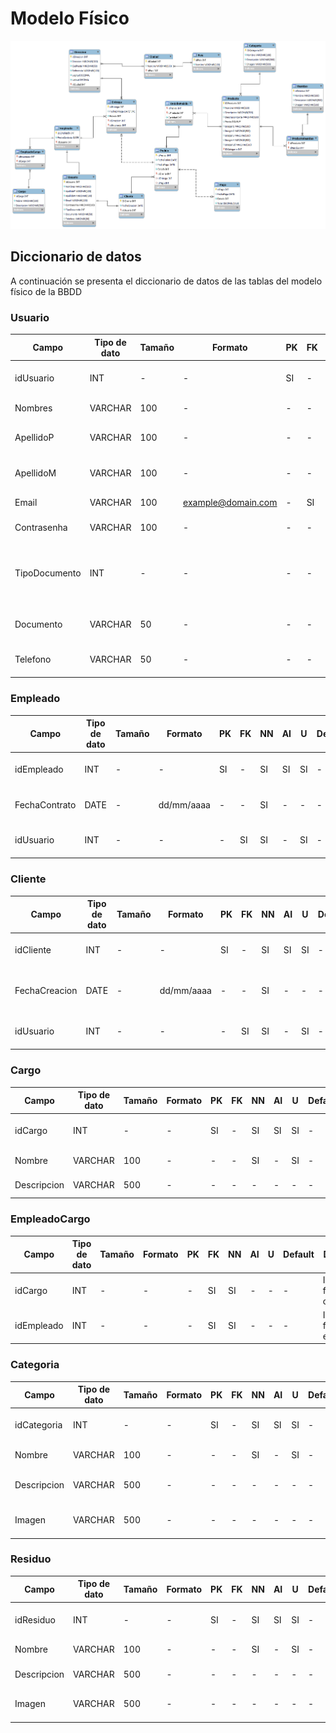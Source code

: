 # Modelo Físico
![Modelo Fisico](./ModeloFisico.png)

## Diccionario de datos
A continuación se presenta el diccionario de datos de las tablas del modelo físico de la BBDD

### Usuario
| Campo | Tipo de dato | Tamaño | Formato | PK | FK | NN | AI | U | Default | Descripción |
| ----- | ------------ | ------ | ------- | --- | --- | --- | --- | --- | ------- | ----------- |
| idUsuario | INT | - | - | SI | - | SI | SI | SI | - | Identificador primario del usuario |
| Nombres | VARCHAR | 100 | - | - | - | SI | - | - | - | Nombres del usuario |
| ApellidoP | VARCHAR | 100 | - | - | - | SI | - | - | - | Apellido paterno del usuario |
| ApellidoM | VARCHAR | 100 | - | - | - | SI | - | - | - | Apellido materno del usuario |
| Email | VARCHAR | 100 | example@domain.com | - | SI | - | - | SI | - | Email del usuario |
| Contrasenha | VARCHAR | 100 | - | - | - | SI | - | - | - | Contraseña del usuario |
| TipoDocumento | INT | - | - | - | - | SI | - | - | 1 | Tipo de documento: (1 - DNI) / (2 - Carnet de extranjería) |
| Documento | VARCHAR | 50 | - | - | - | SI | - | SI | - | Nº de documento del usuario |
| Telefono | VARCHAR | 50 | - | - | - | SI | - | SI | - | Nº de teléfono del usuario |

### Empleado
| Campo | Tipo de dato | Tamaño | Formato | PK | FK | NN | AI | U | Default | Descripción |
| ----- | ------------ | ------ | ------- | --- | --- | --- | --- | --- | ------- | ----------- |
| idEmpleado | INT | - | - | SI | - | SI | SI | SI | - | Identificador primario del empleado |
| FechaContrato | DATE | - | dd/mm/aaaa | - | - | SI | - | - | - | Fecha de contrato del empleado |
| idUsuario | INT | - | - | - | SI | SI | - | SI | - | Identificador primario del usuario |

### Cliente
| Campo | Tipo de dato | Tamaño | Formato | PK | FK | NN | AI | U | Default | Descripción |
| ----- | ------------ | ------ | ------- | --- | --- | --- | --- | --- | ------- | ----------- |
| idCliente | INT | - | - | SI | - | SI | SI | SI | - | Identificador primario del cliente |
| FechaCreacion | DATE | - | dd/mm/aaaa | - | - | SI | - | - | - | Fecha de creación del usuario del cliente |
| idUsuario | INT | - | - | - | SI | SI | - | SI | - | Identificador primario del usuario |

### Cargo
| Campo | Tipo de dato | Tamaño | Formato | PK | FK | NN | AI | U | Default | Descripción |
| ----- | ------------ | ------ | ------- | --- | --- | --- | --- | --- | ------- | ----------- |
| idCargo | INT | - | - | SI | - | SI | SI | SI | - | Identificador primario del cargo |
| Nombre | VARCHAR | 100 | - | - | - | SI | - | SI | - | Nombre del cargo |
| Descripcion | VARCHAR | 500 | - | - | - | - | - | - | - | Descipción del cargo |

### EmpleadoCargo
| Campo | Tipo de dato | Tamaño | Formato | PK | FK | NN | AI | U | Default | Descripción |
| ----- | ------------ | ------ | ------- | --- | --- | --- | --- | --- | ------- | ----------- |
| idCargo | INT | - | - | - | SI | SI | - | - | - | Identificador foráneo del cargo |
| idEmpleado | INT | - | - | - | SI | SI | - | - | - | Identificador foráneo del empleado |

### Categoria
| Campo | Tipo de dato | Tamaño | Formato | PK | FK | NN | AI | U | Default | Descripción |
| ----- | ------------ | ------ | ------- | --- | --- | --- | --- | --- | ------- | ----------- |
| idCategoria | INT | - | - | SI | - | SI | SI | SI | - | Identificador primario de la categoría |
| Nombre | VARCHAR | 100 | - | - | - | SI | - | SI | - | Nombre de la categoría |
| Descripcion | VARCHAR | 500 | - | - | - | - | - | - | - | Descipción de la categoría |
| Imagen | VARCHAR | 500 | - | - | - | - | - | - | - | URL de la imagen de la categoría |

### Residuo
| Campo | Tipo de dato | Tamaño | Formato | PK | FK | NN | AI | U | Default | Descripción |
| ----- | ------------ | ------ | ------- | --- | --- | --- | --- | --- | ------- | ----------- |
| idResiduo | INT | - | - | SI | - | SI | SI | SI | - | Identificador primario de la residuo |
| Nombre | VARCHAR | 100 | - | - | - | SI | - | SI | - | Nombre del residuo |
| Descripcion | VARCHAR | 500 | - | - | - | - | - | - | - | Descipción del residuo |
| Imagen | VARCHAR | 500 | - | - | - | - | - | - | - | URL de la imagen del residuo |



